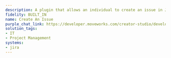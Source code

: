```yaml
---
description: A plugin that allows an individual to create an issue in Jira.
fidelity: BUILT_IN
name: Create An Issue
purple_chat_link: https://developer.moveworks.com/creator-studio/developer-tools/purple-chat?purple_chat_v1=%7B%22settings%22%3A%7B%22colorStyle%22%3A%22LIGHT%22%2C%22startTime%22%3A%2211%3A43+AM%22%2C%22defaultPerson%22%3A%22GWEN%22%2C%22editable%22%3Atrue%2C%22botName%22%3A%22%22%2C%22botImageUrl%22%3A%22%22%7D%2C%22messages%22%3A%5B%7B%22from%22%3A%22USER%22%2C%22text%22%3A%22%3Cp%3EI+need+to+report+a+bug+on+the+website.%3C%2Fp%3E%22%7D%2C%7B%22from%22%3A%22ANNOTATION%22%2C%22text%22%3A%22Initiates+Jira+issue+creation%22%7D%2C%7B%22from%22%3A%22BOT%22%2C%22text%22%3A%22%3Cp%3EAlright%2C+let%27s+create+a+new+Jira+issue.+I%27ve+started+to+input+details+based+on+what+you+shared.+Please+complete+the+information+and+confirm+when+you%27re+done.%3C%2Fp%3E%22%2C%22cards%22%3A%5B%7B%22title%22%3A%22%3Cp%3EPlease+provide+the+following+details%3A%3Cbr%3E%3C%2Fp%3E%22%2C%22text%22%3A%22%3Cp%3E%3Cb%3ETitle%3A+%3C%2Fb%3EBug+on+website%3Cbr%3E%3Cb%3EDescription%3A+%3C%2Fb%3E%28Provide+a+detailed+description+of+the+issue%29%3Cbr%3E%3Cb%3EProject%3A+%3C%2Fb%3E%28e.g.%2C+Web+Development%2C+Mobile+App%29%3Cbr%3E%3Cb%3EIssue+Type%3A+%3C%2Fb%3EBug%3C%2Fp%3E%22%2C%22buttons%22%3A%5B%7B%22style%22%3A%22PRIMARY%22%2C%22text%22%3A%22Edit%22%7D%2C%7B%22text%22%3A%22Confirm%22%7D%5D%7D%5D%7D%5D%7D
solution_tags:
- IT
- Project Management
systems:
- jira
---
```

